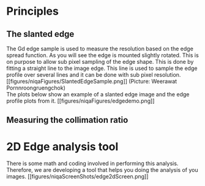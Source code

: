 # Principles
## The slanted edge
The Gd edge sample is used to measure the resolution based on the edge spread function. As you will see the edge is mounted slightly rotated. This is on purpose to allow sub pixel sampling of the edge shape. This is done by fitting a straight line to the image edge. This line is used to sample the edge profile over several lines and it can be done with sub pixel resolution. 
[[figures/niqaFigures/SlantedEdgeSample.png]] (Picture: Weerawat Pornnroongruengchok)<br />
The plots below show an example of a slanted edge image and the edge profile plots from it. 
[[figures/niqaFigures/edgedemo.png]]

## Measuring the collimation ratio

# 2D Edge analysis tool
There is some math and coding involved in performing this analysis. Therefore, we are developing a tool that helps you doing the analysis of you images.
[[figures/niqaScreenShots/edge2dScreen.png]]
